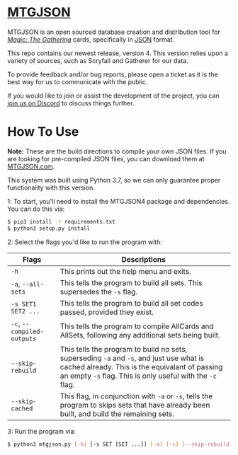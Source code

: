 # [**MTGJSON**](https://mtgjson.com/)

MTGJSON is an open sourced database creation and distribution tool for [*Magic: The Gathering*](https://magic.wizards.com/en) cards, specifically in [JSON](https://json.org/) format.

This repo contains our newest release, version 4. This version relies upon a variety of sources, such as Scryfall and Gatherer for our data.

To provide feedback and/or bug reports, please open a ticket as it is the best way for us to communicate with the public.  

If you would like to join or assist the development of the project, you can [join us on Discord](https://discord.gg/Hgyg7GJ) to discuss things further.

# How To Use

**Note:** These are the build directions to compile your own JSON files. If you are looking for pre-compiled JSON files, you can download them at [MTGJSON.com](https://mtgjson.com). 

This system was built using Python 3.7, so we can only guarantee proper functionality with this version.

1: To start, you'll need to install the MTGJSON4 package and dependencies. You can do this via:

```sh
$ pip3 install -r requirements.txt
$ python3 setup.py install
```

2: Select the flags you'd like to run the program with:

| Flags                      | Descriptions                                                                                                                                                                                           |
| -------------------------- | ------------------------------------------------------------------------------------------------------------------------------------------------------------------------------------------------------ |
| `-h`                       | This prints out the help menu and exits.                                                                                                                                                               |
| `-a`, `--all-sets`         | This tells the program to build all sets. This supersedes the `-s` flag.                                                                                                                               |
| `-s SET1 SET2 ...`         | This tells the program to build all set codes passed, provided they exist.                                                                                                                             |
| `-c`, `--compiled-outputs` | This tells the program to compile AllCards and AllSets, following any additional sets being built.                                                                                                     |
| `--skip-rebuild`           | This tells the program to build no sets, superseding `-a` and `-s`, and just use what is cached already. This is the equivalant of passing an empty `-s` flag. This is only useful with the `-c` flag. |
| `--skip-cached`            | This flag, in conjunction with `-a` or `-s`, tells the program to skips sets that have already been built, and build the remaining sets.                                                               |

3: Run the program via:
```sh
$ python3 mtgjson.py [-h] [-s SET [SET ...]] [-a] [-c] [--skip-rebuild] [--skip-cached]
```
